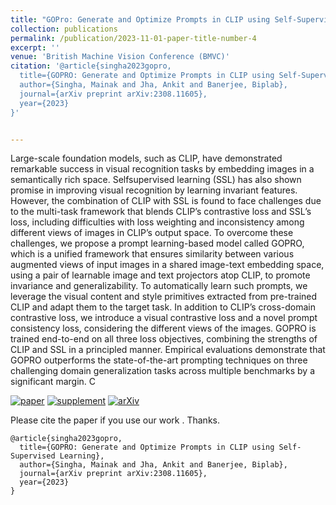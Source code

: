 ```yaml
---
title: "GOPro: Generate and Optimize Prompts in CLIP using Self-Supervised Learning"
collection: publications
permalink: /publication/2023-11-01-paper-title-number-4
excerpt: ''
venue: 'British Machine Vision Conference (BMVC)'
citation: '@article{singha2023gopro,
  title={GOPRO: Generate and Optimize Prompts in CLIP using Self-Supervised Learning},
  author={Singha, Mainak and Jha, Ankit and Banerjee, Biplab},
  journal={arXiv preprint arXiv:2308.11605},
  year={2023}
}'


---
```


Large-scale foundation models, such as CLIP, have demonstrated remarkable success in visual recognition tasks by embedding images in a semantically rich space. Selfsupervised learning (SSL) has also shown promise in improving visual recognition by
learning invariant features. However, the combination of CLIP with SSL is found to face challenges due to the multi-task framework that blends CLIP’s contrastive loss and
SSL’s loss, including difficulties with loss weighting and inconsistency among different views of images in CLIP’s output space. To overcome these challenges, we propose a
prompt learning-based model called GOPRO, which is a unified framework that ensures similarity between various augmented views of input images in a shared image-text embedding space, using a pair of learnable image and text projectors atop CLIP, to promote
invariance and generalizability. To automatically learn such prompts, we leverage the visual content and style primitives extracted from pre-trained CLIP and adapt them to the
target task. In addition to CLIP’s cross-domain contrastive loss, we introduce a visual contrastive loss and a novel prompt consistency loss, considering the different views of
the images. GOPRO is trained end-to-end on all three loss objectives, combining the strengths of CLIP and SSL in a principled manner. Empirical evaluations demonstrate
that GOPRO outperforms the state-of-the-art prompting techniques on three challenging domain generalization tasks across multiple benchmarks by a significant margin. C


[![paper](https://img.shields.io/badge/arXiv-Paper-brightgreen)](https://papers.bmvc2023.org/0314.pdf)
[![supplement](https://img.shields.io/badge/Supplementary-Material-F9D371)](https://bmvc2022.mpi-inf.mpg.de/BMVC2023/0314_supp.pdf)
[![arXiv](https://img.shields.io/badge/arXiv-Paper-brightgreen)](https://arxiv.org/abs/2308.11605)

Please cite the paper if you use our work . Thanks.

```
@article{singha2023gopro,
  title={GOPRO: Generate and Optimize Prompts in CLIP using Self-Supervised Learning},
  author={Singha, Mainak and Jha, Ankit and Banerjee, Biplab},
  journal={arXiv preprint arXiv:2308.11605},
  year={2023}
}
```

